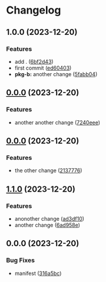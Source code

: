 # Changelog

## 1.0.0 (2023-12-20)


### Features

* add . ([6bf2d43](https://github.com/Joseph-Hwang-Learning-Note/release-please-playground/commit/6bf2d437c27b1a7c6cceb39bbd8386702842ea14))
* first commit ([ed60403](https://github.com/Joseph-Hwang-Learning-Note/release-please-playground/commit/ed6040359b0cdbc6f974ced78d7729a65a9d1994))
* **pkg-b:** another change ([5fabb04](https://github.com/Joseph-Hwang-Learning-Note/release-please-playground/commit/5fabb0494f8746ef56fffa0d8ede12b7bf145ac9))

## [0.0.0](https://github.com/Joseph-Hwang-Learning-Note/release-please-playground/compare/release-please-playground-v0.0.0...release-please-playground-v0.0.0) (2023-12-20)


### Features

* another another change ([7240eee](https://github.com/Joseph-Hwang-Learning-Note/release-please-playground/commit/7240eee92b8974998ab4c71cd0a965adbab9eca7))

## [0.0.0](https://github.com/Joseph-Hwang-Learning-Note/release-please-playground/compare/release-please-playground-v1.1.0...release-please-playground-v0.0.0) (2023-12-20)


### Features

* the other change ([2137776](https://github.com/Joseph-Hwang-Learning-Note/release-please-playground/commit/21377760f9ed0a62b4a5b737cd1113aa7c3f986e))

## [1.1.0](https://github.com/Joseph-Hwang-Learning-Note/release-please-playground/compare/release-please-playground-v0.0.0...release-please-playground-v1.1.0) (2023-12-20)


### Features

* anonother change ([ad3df10](https://github.com/Joseph-Hwang-Learning-Note/release-please-playground/commit/ad3df10b2d6a61589b74777e000e2e441a05d305))
* another change ([6ad958e](https://github.com/Joseph-Hwang-Learning-Note/release-please-playground/commit/6ad958e01580f9e9848a123cd5b5ce63a7764ac3))

## 0.0.0 (2023-12-20)


### Bug Fixes

* manifest ([316a5bc](https://github.com/Joseph-Hwang-Learning-Note/release-please-playground/commit/316a5bc20066d76305b7ed219a95ad1a01bcdbfc))
